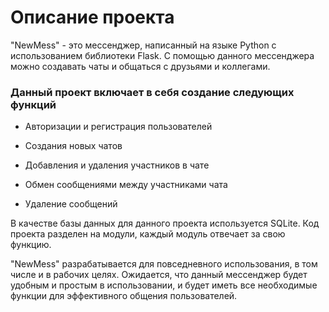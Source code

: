 # Описание проекта

"NewMess" - это мессенджер, написанный на языке Python с использованием библиотеки Flask. С помощью данного мессенджера можно создавать чаты и общаться с друзьями и коллегами.

### Данный проект включает в себя создание следующих функций

- Авторизации и регистрация пользователей

- Создания новых чатов

- Добавления и удаления участников в чате

- Обмен сообщениями между участниками чата

- Удаление сообщений

В качестве базы данных для данного проекта используется SQLite. Код проекта разделен на модули, каждый модуль отвечает за свою функцию.

"NewMess" разрабатывается для повседневного использования, в том числе и в рабочих целях.  Ожидается, что данный мессенджер будет удобным и простым в использовании, и будет иметь все необходимые функции для эффективного общения пользователей.
